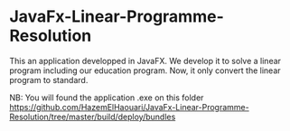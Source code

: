 # JavaFx-Linear-Programme-Resolution
This an application developped in JavaFX. We develop it to solve a linear program including our education program.
Now, it only convert the linear program to standard.

NB: You will found the application .exe on this folder https://github.com/HazemElHaouari/JavaFx-Linear-Programme-Resolution/tree/master/build/deploy/bundles
